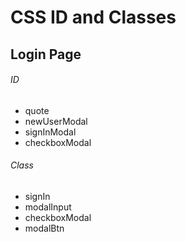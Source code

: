 # CSS ID and Classes

## Login Page

###### ID

- quote
- newUserModal
- signInModal
- checkboxModal

###### Class

- signIn
- modalInput 
- checkboxModal
- modalBtn